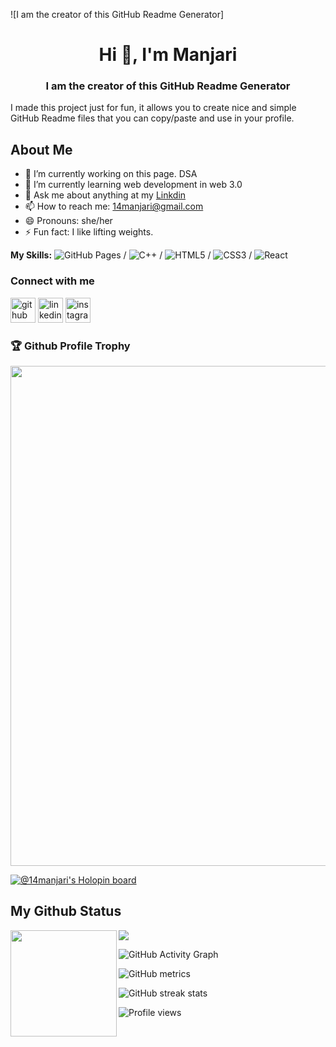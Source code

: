 ![I am the creator of this GitHub Readme Generator]

<h1 align="center">Hi 👋, I'm Manjari</h1>
<h3 align="center">I am the creator of this GitHub Readme Generator
</h3>

I made this project just for fun, it allows you to create nice and simple GitHub Readme files that you can copy/paste and use in your profile.

<a><h2>About Me</h2></a>

- 🔭 I’m currently working on this page. DSA 
- 🌱 I’m currently learning  web development in web 3.0 
- 💬 Ask me about anything at my [Linkdin](https://www.linkedin.com/in/manjari-879a6922a)
- 📫 How to reach me: 14manjari@gmail.com
- 😄 Pronouns: she/her
- ⚡ Fun fact: I like lifting weights. 

**My Skills:** ![GitHub Pages](https://img.shields.io/badge/GitHub_Pages-100000?style=for-the-badge&logo=github&logoColor=white) / ![C++](https://img.shields.io/badge/C%2B%2B-00599C?style=for-the-badge&logo=c%2B%2B&logoColor=white) / ![HTML5](https://img.shields.io/badge/HTML5-E34F26?style=for-the-badge&logo=html5&logoColor=white) / ![CSS3](https://img.shields.io/badge/CSS3-1572B6?style=for-the-badge&logo=css3&logoColor=white) / ![React](https://img.shields.io/badge/React-20232A?style=for-the-badge&logo=react&logoColor=61DAFB) 



<a><h3>Connect with me</h3></a>

[<img src='https://cdn.jsdelivr.net/npm/simple-icons@3.0.1/icons/github.svg' alt='github' height='40'>](https://github.com/I-Manjari)  [<img src='https://cdn.jsdelivr.net/npm/simple-icons@3.0.1/icons/linkedin.svg' alt='linkedin' height='40'>](https://www.linkedin.com/in/manjari-879a6922a/)  [<img src='https://cdn.jsdelivr.net/npm/simple-icons@3.0.1/icons/instagram.svg' alt='instagram' height='40'>](https://www.instagram.com/)  
<a><h3>🏆 Github Profile Trophy</h3></a>

<a>
  <img width=800 src="https://github-profile-trophy.vercel.app/?username=I-Manjari&column=8&theme=gruvbox&no-frame=true"/>
</a>

[![@14manjari's Holopin board](https://holopin.io/api/user/board?user=I-Manjari)](https://holopin.io/@Manjari)

<a><h2>My Github Status</h2></a>

<div>
  <img height="170" align="left" src="https://github-readme-stats.vercel.app/api?username=I-Manjari&count_private=true&include_all_commits=true" />
  <img src="https://github-readme-stats.vercel.app/api/top-langs/?username=I-Manjari&layout=compact" />
</div>



![GitHub Activity Graph](https://activity-graph.herokuapp.com/graph?username=I-Manjari)  

![GitHub metrics](https://metrics.lecoq.io/I-Manjari)  

![GitHub streak stats](https://github-readme-streak-stats.herokuapp.com/?user=I-Manjari)  

![Profile views](https://gpvc.arturio.dev/I-Manjari)  

